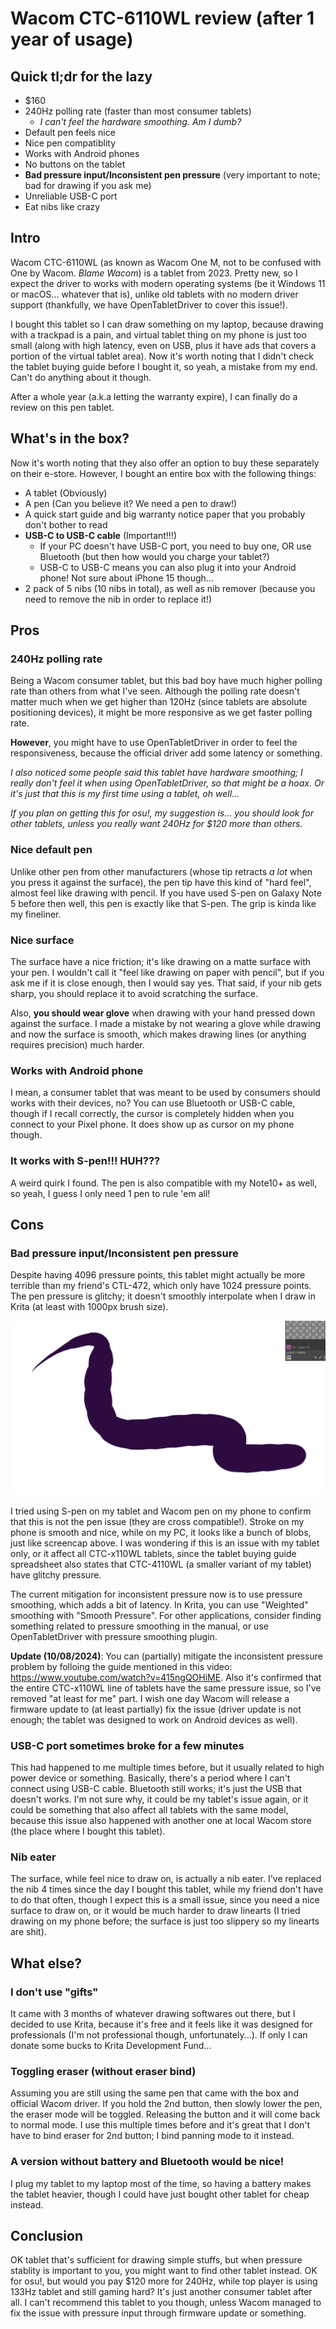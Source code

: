 # Wacom CTC-6110WL review (after 1 year of usage)
## Quick tl;dr for the lazy
- $160
- 240Hz polling rate (faster than most consumer tablets)
  + _I can't feel the hardware smoothing. Am I dumb?_
- Default pen feels nice
- Nice pen compatiblity
- Works with Android phones
- No buttons on the tablet
- **Bad pressure input/Inconsistent pen pressure** (very important to note; bad for drawing if you ask me)
- Unreliable USB-C port
- Eat nibs like crazy

## Intro
Wacom CTC-6110WL (as known as Wacom One M, not to be confused with One by Wacom. _Blame Wacom_) is a tablet from 2023. Pretty new, so I expect the driver to works with modern operating systems (be it Windows 11 or macOS... whatever that is), unlike old tablets with no modern driver support (thankfully, we have OpenTabletDriver to cover this issue!).

I bought this tablet so I can draw something on my laptop, because drawing with a trackpad is a pain, and virtual tablet thing on my phone is just too small (along with high latency, even on USB, plus it have ads that covers a portion of the virtual tablet area). Now it's worth noting that I didn't check the tablet buying guide before I bought it, so yeah, a mistake from my end. Can't do anything about it though.

After a whole year (a.k.a letting the warranty expire), I can finally do a review on this pen tablet.

## What's in the box?
Now it's worth noting that they also offer an option to buy these separately on their e-store. However, I bought an entire box with the following things:

- A tablet (Obviously)
- A pen (Can you believe it? We need a pen to draw!)
- A quick start guide and big warranty notice paper that you probably don't bother to read
- **USB-C to USB-C cable** (Important!!!)
  + If your PC doesn't have USB-C port, you need to buy one, OR use Bluetooth (but then how would you charge your tablet?)
  + USB-C to USB-C means you can also plug it into your Android phone! Not sure about iPhone 15 though...
- 2 pack of 5 nibs (10 nibs in total), as well as nib remover (because you need to remove the nib in order to replace it!)

## Pros
### 240Hz polling rate
Being a Wacom consumer tablet, but this bad boy have much higher polling rate than others from what I've seen. Although the polling rate doesn't matter much when we get higher than 120Hz (since tablets are absolute positioning devices), it might be more responsive as we get faster polling rate.

**However**, you might have to use OpenTabletDriver in order to feel the responsiveness, because the official driver add some latency or something.

_I also noticed some people said this tablet have hardware smoothing; I really don't feel it when using OpenTabletDriver, so that might be a hoax. Or it's just that this is my first time using a tablet, oh well..._

_If you plan on getting this for osu!, my suggestion is... you should look for other tablets, unless you really want 240Hz for $120 more than others._

### Nice default pen
Unlike other pen from other manufacturers (whose tip retracts _a lot_ when you press it against the surface), the pen tip have this kind of "hard feel", almost feel like drawing with pencil. If you have used S-pen on Galaxy Note 5 before then well, this pen is exactly like that S-pen. The grip is kinda like my fineliner.

### Nice surface
The surface have a nice friction; it's like drawing on a matte surface with your pen. I wouldn't call it "feel like drawing on paper with pencil", but if you ask me if it is close enough, then I would say yes. That said, if your nib gets sharp, you should replace it to avoid scratching the surface.

Also, **you should wear glove** when drawing with your hand pressed down against the surface. I made a mistake by not wearing a glove while drawing and now the surface is smooth, which makes drawing lines (or anything requires precision) much harder.

### Works with Android phone
I mean, a consumer tablet that was meant to be used by consumers should works with their devices, no? You can use Bluetooth or USB-C cable, though if I recall correctly, the cursor is completely hidden when you connect to your Pixel phone. It does show up as cursor on my phone though.

### It works with S-pen!!! HUH???
A weird quirk I found. The pen is also compatible with my Note10+ as well, so yeah, I guess I only need 1 pen to rule 'em all!

## Cons
### Bad pressure input/Inconsistent pen pressure
Despite having 4096 pressure points, this tablet might actually be more terrible than my friend's CTL-472, which only have 1024 pressure points. The pen pressure is glitchy; it doesn't smoothly interpolate when I draw in Krita (at least with 1000px brush size).

![CTC-6110WL: Stroke that looks like a bunch of blobs](./2024-08-09/stroke.png)

I tried using S-pen on my tablet and Wacom pen on my phone to confirm that this is not the pen issue (they are cross compatible!). Stroke on my phone is smooth and nice, while on my PC, it looks like a bunch of blobs, just like screencap above. I was wondering if this is an issue with my tablet only, or it affect all CTC-x110WL tablets, since the tablet buying guide spreadsheet also states that CTC-4110WL (a smaller variant of my tablet) have glitchy pressure.

The current mitigation for inconsistent pressure now is to use pressure smoothing, which adds a bit of latency. In Krita, you can use "Weighted" smoothing with "Smooth Pressure". For other applications, consider finding something related to pressure smoothing in the manual, or use OpenTabletDriver with pressure smoothing plugin.

**Update (10/08/2024)**: You can (partially) mitigate the inconsistent pressure problem by folloing the guide mentioned in this video: https://www.youtube.com/watch?v=415ngQOHiME. Also it's confirmed that the entire CTC-x110WL line of tablets have the same pressure issue, so I've removed "at least for me" part. I wish one day Wacom will release a firmware update to (at least partially) fix the issue (driver update is not enough; the tablet was designed to work on Android devices as well).

### USB-C port sometimes broke for a few minutes
This had happened to me multiple times before, but it usually related to high power device or something. Basically, there's a period where I can't connect using USB-C cable. Bluetooth still works; it's just the USB that doesn't works. I'm not sure why, it could be my tablet's issue again, or it could be something that also affect all tablets with the same model, because this issue also happened with another one at local Wacom store (the place where I bought this tablet).

### Nib eater
The surface, while feel nice to draw on, is actually a nib eater. I've replaced the nib 4 times since the day I bought this tablet, while my friend don't have to do that often, though I expect this is a small issue, since you need a nice surface to draw on, or it would be much harder to draw linearts (I tried drawing on my phone before; the surface is just too slippery so my linearts are shit).

## What else?
### I don't use "gifts"
It came with 3 months of whatever drawing softwares out there, but I decided to use Krita, because it's free and it feels like it was designed for professionals (I'm not professional though, unfortunately...). If only I can donate some bucks to Krita Development Fund...

### Toggling eraser (without eraser bind)
Assuming you are still using the same pen that came with the box and official Wacom driver. If you hold the 2nd button, then slowly lower the pen, the eraser mode will be toggled. Releasing the button and it will come back to normal mode. I use this multiple times before and it's great that I don't have to bind eraser for 2nd button; I bind panning mode to it instead.

### A version without battery and Bluetooth would be nice!
I plug my tablet to my laptop most of the time, so having a battery makes the tablet heavier, though I could have just bought other tablet for cheap instead.

## Conclusion
OK tablet that's sufficient for drawing simple stuffs, but when pressure stablity is important to you, you might want to find other tablet instead. OK for osu!, but would you pay $120 more for 240Hz, while top player is using 133Hz tablet and still gaming hard? It's just another consumer tablet after all. I can't recommend this tablet to you though, unless Wacom managed to fix the issue with pressure input through firmware update or something.